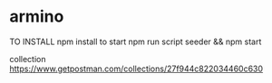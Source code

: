 # armino


TO INSTALL  npm install
to start npm run script seeder && npm start


collection
https://www.getpostman.com/collections/27f944c822034460c630

